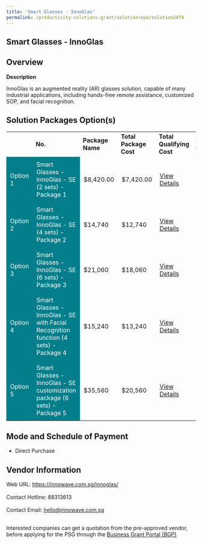 ```yaml
---
title: 'Smart Glasses - InnoGlas'
permalink: /productivity-solutions-grant/solutionrepo/solution2479
---
```


## Smart Glasses - InnoGlas

## Overview

**Description**

InnoGlas is an augmented reality (AR) glasses solution, capable of many industrial applications, including hands-free remote assistance, customized SOP, and facial recognition.

## Solution Packages Option(s)

<table>
<th>
<td><b>No.</b></td>
<td><b>Package Name</b></td>
<td><b>Total Package Cost</b></td>
<td><b>Total Qualifying Cost</b></td>
<td><b>Solution Details</b></td>
</th>
<tr>
<td style='padding: 10px; background-color: #037E8A; color: #FFFFFF;'>Option 1</td>
<td style='padding: 10px; background-color: #037E8A; color: #FFFFFF;'>Smart Glasses - InnoGlas - SE (2 sets) - Package 1</td>
<td style='padding: 10px;'>$8,420.00</td>
<td style='padding: 10px;'>$7,420.00</td>
<td style='padding: 10px;'><a href='https://www.gobusiness.gov.sg/images/psg/Innowave_Tech_20210083_Desensitised_Annex_3_Part_1.pdf' target='_blank'>View Details</a></td>
</tr>
<tr>
<td style='padding: 10px; background-color: #037E8A; color: #FFFFFF;'>Option 2</td>
<td style='padding: 10px; background-color: #037E8A; color: #FFFFFF;'>Smart Glasses - InnoGlas - SE (4 sets) - Package 2</td>
<td style='padding: 10px;'>$14,740</td>
<td style='padding: 10px;'>$12,740</td>
<td style='padding: 10px;'><a href='https://www.gobusiness.gov.sg/images/psg/Innowave_Tech_20210083_Desensitised_Annex_3_Part_2.pdf' target='_blank'>View Details</a></td>
</tr>
<tr>
<td style='padding: 10px; background-color: #037E8A; color: #FFFFFF;'>Option 3</td>
<td style='padding: 10px; background-color: #037E8A; color: #FFFFFF;'>Smart Glasses - InnoGlas - SE (6 sets) - Package 3</td>
<td style='padding: 10px;'>$21,060</td>
<td style='padding: 10px;'>$18,060</td>
<td style='padding: 10px;'><a href='https://www.gobusiness.gov.sg/images/psg/Innowave_Tech_20210083_Desensitised_Annex_3_Part_3.pdf' target='_blank'>View Details</a></td>
</tr>
<tr>
<td style='padding: 10px; background-color: #037E8A; color: #FFFFFF;'>Option 4</td>
<td style='padding: 10px; background-color: #037E8A; color: #FFFFFF;'>Smart Glasses - InnoGlas - SE with Facial Recognition function (4 sets) - Package 4</td>
<td style='padding: 10px;'>$15,240</td>
<td style='padding: 10px;'>$13,240</td>
<td style='padding: 10px;'><a href='https://www.gobusiness.gov.sg/images/psg/Innowave_Tech_20210083_Desensitised_Annex_3_Part_4.pdf' target='_blank'>View Details</a></td>
</tr>
<tr>
<td style='padding: 10px; background-color: #037E8A; color: #FFFFFF;'>Option 5</td>
<td style='padding: 10px; background-color: #037E8A; color: #FFFFFF;'>Smart Glasses - InnoGlas - SE customization package (6 sets) - Package 5</td>
<td style='padding: 10px;'>$35,560</td>
<td style='padding: 10px;'>$20,560</td>
<td style='padding: 10px;'><a href='https://www.gobusiness.gov.sg/images/psg/Innowave_Tech_20210083_Desensitised_Annex_3_Part_5.pdf' target='_blank'>View Details</a></td>
</tr>
</table>

## Mode and Schedule of Payment

 - Direct Purchase

## Vendor Information

 Web URL: https://innowave.com.sg/innoglas/ <br><br>Contact Hotline: 88313613 <br><br>Contact Email: hello@innowave.com.sg <br><br>

Interested companies can get a quotation from the pre-approved vendor, before applying for the PSG through the <a href='https://www.businessgrants.gov.sg/' target='_blank' rel='noopener'>Business Grant Portal (BGP)</a>.

<script src="/jquery/resize-tables.js"></script>
